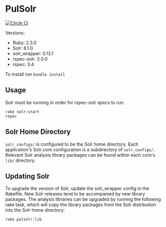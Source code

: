 # PulSolr

[![Circle CI](https://circleci.com/gh/pulibrary/pul_solr.svg?style=svg)](https://circleci.com/gh/pulibrary/pul_solr)

Versions:

* Ruby: 2.3.0
* Solr: 6.1.0
* solr_wrapper: 0.13.1
* rspec-solr: 2.0.0
* rspec: 3.4

To install run `bundle install`

## Usage

Solr must be running in order for rspec-solr specs to run.

```
rake solr:start
rspec
```

## Solr Home Directory

`solr_configs/` is configured to be the Solr home directory. Each application's Solr core configuration is a subdirectory of `solr_configs/`. Relevant Solr analysis library packages can be found within each core's `lib/` directory.

## Updating Solr

To upgrade the version of Solr, update the solr_wrapper config in the Rakefile. New Solr releases tend to be accompanied by new library packages. The analysis libraries can be upgraded by running the following rake task, which will copy the library packages from the Solr distribution into the Solr home directory:

```
rake pulsolr:lib
```